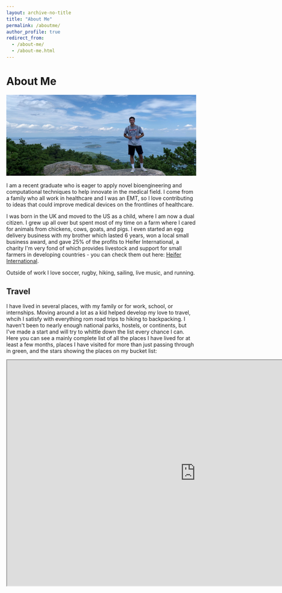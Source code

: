```yaml
---
layout: archive-no-title
title: "About Me"
permalink: /aboutme/
author_profile: true
redirect_from:
  - /about-me/
  - /about-me.html
---
```


About Me
======

<img src="/images/hike.jpg" width="100%" height="15%"/> 

I am a recent graduate who is eager to apply novel bioengineering and computational techniques to help innovate in the medical field. I come from a family who all work in healthcare and I was an EMT, so I love contributing to ideas that could improve medical devices on the frontlines of healthcare. 

I was born in the UK and moved to the US as a child, where I am now a dual citizen. I grew up all over but spent most of my time on a farm where I cared for animals from chickens, cows, goats, and pigs. I even started an egg delivery business with my brother which lasted 6 years, won a local small business award, and gave 25% of the profits to Heifer International, a charity I'm very fond of which provides livestock and support for small farmers in developing countries - you can check them out here: [Heifer International](http://heifer.org).

Outside of work I love soccer, rugby, hiking, sailing, live music, and running. 


Travel
-------

I have lived in several places, with my family or for work, school, or internships. Moving around a lot as a kid helped develop my love to travel, whcih I satisfy with everything rom road trips to hiking to backpacking. I haven't been to nearly enough national parks, hostels, or continents, but I've made a start and will try to whittle down the list every chance I can. Here you can see a mainly complete list of all the places I have lived for at least a few months, places I have visited for more than just passing through in green, and the stars showing the places on my bucket list:

<iframe src="https://www.google.com/maps/d/u/0/embed?mid=1crg7ZfNmAYioInHC3oSDO4X8gk33ixl-" width="1000" height="600"></iframe>